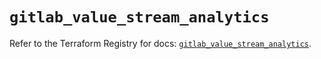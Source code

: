# `gitlab_value_stream_analytics`

Refer to the Terraform Registry for docs: [`gitlab_value_stream_analytics`](https://registry.terraform.io/providers/gitlabhq/gitlab/17.11.0/docs/resources/value_stream_analytics).
